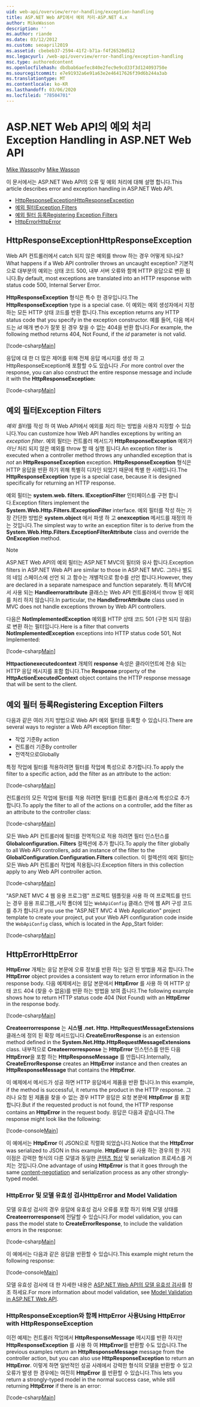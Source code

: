 ```yaml
---
uid: web-api/overview/error-handling/exception-handling
title: ASP.NET Web API에서 예외 처리-ASP.NET 4.x
author: MikeWasson
description: ''
ms.author: riande
ms.date: 03/12/2012
ms.custom: seoapril2019
ms.assetid: cbebeb37-2594-41f2-b71a-f4f26520d512
msc.legacyurl: /web-api/overview/error-handling/exception-handling
msc.type: authoredcontent
ms.openlocfilehash: dbdbab6aefec840e2fec9e9cd33f3d124093750e
ms.sourcegitcommit: e7e91932a6e91a63e2e46417626f39d6b244a3ab
ms.translationtype: MT
ms.contentlocale: ko-KR
ms.lasthandoff: 03/06/2020
ms.locfileid: "78504701"
---
```

# <a name="exception-handling-in-aspnet-web-api"></a><span data-ttu-id="cafb2-102">ASP.NET Web API의 예외 처리</span><span class="sxs-lookup"><span data-stu-id="cafb2-102">Exception Handling in ASP.NET Web API</span></span>

<span data-ttu-id="cafb2-103">[Mike Wasson](https://github.com/MikeWasson)</span><span class="sxs-lookup"><span data-stu-id="cafb2-103">by [Mike Wasson](https://github.com/MikeWasson)</span></span>

<span data-ttu-id="cafb2-104">이 문서에서는 ASP.NET Web API의 오류 및 예외 처리에 대해 설명 합니다.</span><span class="sxs-lookup"><span data-stu-id="cafb2-104">This article describes error and exception handling in ASP.NET Web API.</span></span>

- [<span data-ttu-id="cafb2-105">HttpResponseException</span><span class="sxs-lookup"><span data-stu-id="cafb2-105">HttpResponseException</span></span>](#httpresponserexception)
- [<span data-ttu-id="cafb2-106">예외 필터</span><span class="sxs-lookup"><span data-stu-id="cafb2-106">Exception Filters</span></span>](#exception_filters)
- [<span data-ttu-id="cafb2-107">예외 필터 등록</span><span class="sxs-lookup"><span data-stu-id="cafb2-107">Registering Exception Filters</span></span>](#registering_exception_filters)
- [<span data-ttu-id="cafb2-108">HttpError</span><span class="sxs-lookup"><span data-stu-id="cafb2-108">HttpError</span></span>](#httperror)

<a id="httpresponserexception"></a>
## <a name="httpresponseexception"></a><span data-ttu-id="cafb2-109">HttpResponseException</span><span class="sxs-lookup"><span data-stu-id="cafb2-109">HttpResponseException</span></span>

<span data-ttu-id="cafb2-110">Web API 컨트롤러에서 catch 되지 않은 예외를 throw 하는 경우 어떻게 되나요?</span><span class="sxs-lookup"><span data-stu-id="cafb2-110">What happens if a Web API controller throws an uncaught exception?</span></span> <span data-ttu-id="cafb2-111">기본적으로 대부분의 예외는 상태 코드 500, 내부 서버 오류와 함께 HTTP 응답으로 변환 됩니다.</span><span class="sxs-lookup"><span data-stu-id="cafb2-111">By default, most exceptions are translated into an HTTP response with status code 500, Internal Server Error.</span></span>

<span data-ttu-id="cafb2-112">**HttpResponseException** 형식은 특수 한 경우입니다.</span><span class="sxs-lookup"><span data-stu-id="cafb2-112">The **HttpResponseException** type is a special case.</span></span> <span data-ttu-id="cafb2-113">이 예외는 예외 생성자에서 지정 하는 모든 HTTP 상태 코드를 반환 합니다.</span><span class="sxs-lookup"><span data-stu-id="cafb2-113">This exception returns any HTTP status code that you specify in the exception constructor.</span></span> <span data-ttu-id="cafb2-114">예를 들어, 다음 메서드는 *id* 매개 변수가 잘못 된 경우 찾을 수 없는 404을 반환 합니다.</span><span class="sxs-lookup"><span data-stu-id="cafb2-114">For example, the following method returns 404, Not Found, if the *id* parameter is not valid.</span></span>

[!code-csharp[Main](exception-handling/samples/sample1.cs)]

<span data-ttu-id="cafb2-115">응답에 대 한 더 많은 제어를 위해 전체 응답 메시지를 생성 하 고 HttpResponseException에 포함할 수도 있습니다 **.**</span><span class="sxs-lookup"><span data-stu-id="cafb2-115">For more control over the response, you can also construct the entire response message and include it with the **HttpResponseException:**</span></span> 

[!code-csharp[Main](exception-handling/samples/sample2.cs)]

<a id="exception_filters"></a>
## <a name="exception-filters"></a><span data-ttu-id="cafb2-116">예외 필터</span><span class="sxs-lookup"><span data-stu-id="cafb2-116">Exception Filters</span></span>

<span data-ttu-id="cafb2-117">*예외 필터*를 작성 하 여 Web API에서 예외를 처리 하는 방법을 사용자 지정할 수 있습니다.</span><span class="sxs-lookup"><span data-stu-id="cafb2-117">You can customize how Web API handles exceptions by writing an *exception filter*.</span></span> <span data-ttu-id="cafb2-118">예외 필터는 컨트롤러 메서드가 **HttpResponseException** 예외가 *아닌* 처리 되지 않은 예외를 throw 할 때 실행 됩니다.</span><span class="sxs-lookup"><span data-stu-id="cafb2-118">An exception filter is executed when a controller method throws any unhandled exception that is *not* an **HttpResponseException** exception.</span></span> <span data-ttu-id="cafb2-119">**HttpResponseException** 형식은 HTTP 응답을 반환 하기 위해 특별히 디자인 되었기 때문에 특별 한 사례입니다.</span><span class="sxs-lookup"><span data-stu-id="cafb2-119">The **HttpResponseException** type is a special case, because it is designed specifically for returning an HTTP response.</span></span>

<span data-ttu-id="cafb2-120">예외 필터는 **system.web. filters. IExceptionFilter** 인터페이스를 구현 합니다.</span><span class="sxs-lookup"><span data-stu-id="cafb2-120">Exception filters implement the **System.Web.Http.Filters.IExceptionFilter** interface.</span></span> <span data-ttu-id="cafb2-121">예외 필터를 작성 하는 가장 간단한 방법은 **system.object** 에서 파생 하 고 **onexception** 메서드를 재정의 하는 것입니다.</span><span class="sxs-lookup"><span data-stu-id="cafb2-121">The simplest way to write an exception filter is to derive from the **System.Web.Http.Filters.ExceptionFilterAttribute** class and override the **OnException** method.</span></span>

> [!NOTE]
> <span data-ttu-id="cafb2-122">ASP.NET Web API의 예외 필터는 ASP.NET MVC의 필터와 유사 합니다.</span><span class="sxs-lookup"><span data-stu-id="cafb2-122">Exception filters in ASP.NET Web API are similar to those in ASP.NET MVC.</span></span> <span data-ttu-id="cafb2-123">그러나 별도의 네임 스페이스에 선언 되 고 함수는 개별적으로 함수를 선언 합니다.</span><span class="sxs-lookup"><span data-stu-id="cafb2-123">However, they are declared in a separate namespace and function separately.</span></span> <span data-ttu-id="cafb2-124">특히 MVC에서 사용 되는 **Handleerrorattribute** 클래스는 Web API 컨트롤러에서 throw 된 예외를 처리 하지 않습니다.</span><span class="sxs-lookup"><span data-stu-id="cafb2-124">In particular, the **HandleErrorAttribute** class used in MVC does not handle exceptions thrown by Web API controllers.</span></span>

<span data-ttu-id="cafb2-125">다음은 **NotImplementedException** 예외를 HTTP 상태 코드 501 (구현 되지 않음)로 변환 하는 필터입니다.</span><span class="sxs-lookup"><span data-stu-id="cafb2-125">Here is a filter that converts **NotImplementedException** exceptions into HTTP status code 501, Not Implemented:</span></span>

[!code-csharp[Main](exception-handling/samples/sample3.cs)]

<span data-ttu-id="cafb2-126">**Httpactionexecutedcontext** 개체의 **response** 속성은 클라이언트에 전송 되는 HTTP 응답 메시지를 포함 합니다.</span><span class="sxs-lookup"><span data-stu-id="cafb2-126">The **Response** property of the **HttpActionExecutedContext** object contains the HTTP response message that will be sent to the client.</span></span>

<a id="registering_exception_filters"></a>
## <a name="registering-exception-filters"></a><span data-ttu-id="cafb2-127">예외 필터 등록</span><span class="sxs-lookup"><span data-stu-id="cafb2-127">Registering Exception Filters</span></span>

<span data-ttu-id="cafb2-128">다음과 같은 여러 가지 방법으로 Web API 예외 필터를 등록할 수 있습니다.</span><span class="sxs-lookup"><span data-stu-id="cafb2-128">There are several ways to register a Web API exception filter:</span></span>

- <span data-ttu-id="cafb2-129">작업 기준</span><span class="sxs-lookup"><span data-stu-id="cafb2-129">By action</span></span>
- <span data-ttu-id="cafb2-130">컨트롤러 기준</span><span class="sxs-lookup"><span data-stu-id="cafb2-130">By controller</span></span>
- <span data-ttu-id="cafb2-131">전역적으로</span><span class="sxs-lookup"><span data-stu-id="cafb2-131">Globally</span></span>

<span data-ttu-id="cafb2-132">특정 작업에 필터를 적용하려면 필터를 작업에 특성으로 추가합니다.</span><span class="sxs-lookup"><span data-stu-id="cafb2-132">To apply the filter to a specific action, add the filter as an attribute to the action:</span></span>

[!code-csharp[Main](exception-handling/samples/sample4.cs)]

<span data-ttu-id="cafb2-133">컨트롤러의 모든 작업에 필터를 적용 하려면 필터를 컨트롤러 클래스에 특성으로 추가 합니다.</span><span class="sxs-lookup"><span data-stu-id="cafb2-133">To apply the filter to all of the actions on a controller, add the filter as an attribute to the controller class:</span></span>

[!code-csharp[Main](exception-handling/samples/sample5.cs)]

<span data-ttu-id="cafb2-134">모든 Web API 컨트롤러에 필터를 전역적으로 적용 하려면 필터 인스턴스를 **Globalconfiguration. Filters** 컬렉션에 추가 합니다.</span><span class="sxs-lookup"><span data-stu-id="cafb2-134">To apply the filter globally to all Web API controllers, add an instance of the filter to the **GlobalConfiguration.Configuration.Filters** collection.</span></span> <span data-ttu-id="cafb2-135">이 컬렉션의 예외 필터는 모든 Web API 컨트롤러 작업에 적용됩니다.</span><span class="sxs-lookup"><span data-stu-id="cafb2-135">Exception filters in this collection apply to any Web API controller action.</span></span>

[!code-csharp[Main](exception-handling/samples/sample6.cs)]

<span data-ttu-id="cafb2-136">"ASP.NET MVC 4 웹 응용 프로그램" 프로젝트 템플릿을 사용 하 여 프로젝트를 만드는 경우 응용 프로그램\_시작 폴더에 있는 `WebApiConfig` 클래스 안에 웹 API 구성 코드를 추가 합니다.</span><span class="sxs-lookup"><span data-stu-id="cafb2-136">If you use the "ASP.NET MVC 4 Web Application" project template to create your project, put your Web API configuration code inside the `WebApiConfig` class, which is located in the App\_Start folder:</span></span>

[!code-csharp[Main](exception-handling/samples/sample7.cs?highlight=5)]

<a id="httperror"></a>
## <a name="httperror"></a><span data-ttu-id="cafb2-137">HttpError</span><span class="sxs-lookup"><span data-stu-id="cafb2-137">HttpError</span></span>

<span data-ttu-id="cafb2-138">**HttpError** 개체는 응답 본문에 오류 정보를 반환 하는 일관 된 방법을 제공 합니다.</span><span class="sxs-lookup"><span data-stu-id="cafb2-138">The **HttpError** object provides a consistent way to return error information in the response body.</span></span> <span data-ttu-id="cafb2-139">다음 예제에서는 응답 본문에서 **HttpError** 를 사용 하 여 HTTP 상태 코드 404 (찾을 수 없음)를 반환 하는 방법을 보여 줍니다.</span><span class="sxs-lookup"><span data-stu-id="cafb2-139">The following example shows how to return HTTP status code 404 (Not Found) with an **HttpError** in the response body.</span></span>

[!code-csharp[Main](exception-handling/samples/sample8.cs)]

<span data-ttu-id="cafb2-140">**Createerrorresponse** 는 **시스템 .net. Http. HttpRequestMessageExtensions** 클래스에 정의 된 확장 메서드입니다.</span><span class="sxs-lookup"><span data-stu-id="cafb2-140">**CreateErrorResponse** is an extension method defined in the **System.Net.Http.HttpRequestMessageExtensions** class.</span></span> <span data-ttu-id="cafb2-141">내부적으로 **Createerrorresponse** 는 **HttpError** 인스턴스를 만든 다음 **HttpError**을 포함 하는 **HttpResponseMessage** 를 만듭니다.</span><span class="sxs-lookup"><span data-stu-id="cafb2-141">Internally, **CreateErrorResponse** creates an **HttpError** instance and then creates an **HttpResponseMessage** that contains the **HttpError**.</span></span>

<span data-ttu-id="cafb2-142">이 예제에서 메서드가 성공 하면 HTTP 응답에서 제품을 반환 합니다.</span><span class="sxs-lookup"><span data-stu-id="cafb2-142">In this example, if the method is successful, it returns the product in the HTTP response.</span></span> <span data-ttu-id="cafb2-143">그러나 요청 된 제품을 찾을 수 없는 경우 HTTP 응답은 요청 본문에 **HttpError** 를 포함 합니다.</span><span class="sxs-lookup"><span data-stu-id="cafb2-143">But if the requested product is not found, the HTTP response contains an **HttpError** in the request body.</span></span> <span data-ttu-id="cafb2-144">응답은 다음과 같습니다.</span><span class="sxs-lookup"><span data-stu-id="cafb2-144">The response might look like the following:</span></span>

[!code-console[Main](exception-handling/samples/sample9.cmd)]

<span data-ttu-id="cafb2-145">이 예에서는 **HttpError** 이 JSON으로 직렬화 되었습니다.</span><span class="sxs-lookup"><span data-stu-id="cafb2-145">Notice that the **HttpError** was serialized to JSON in this example.</span></span> <span data-ttu-id="cafb2-146">**HttpError** 를 사용 하는 경우의 한 가지 이점은 강력한 형식의 다른 모델과 동일한 [콘텐츠 협상](../formats-and-model-binding/content-negotiation.md) 및 serialization 프로세스를 거치는 것입니다.</span><span class="sxs-lookup"><span data-stu-id="cafb2-146">One advantage of using **HttpError** is that it goes through the same [content-negotiation](../formats-and-model-binding/content-negotiation.md) and serialization process as any other strongly-typed model.</span></span>

### <a name="httperror-and-model-validation"></a><span data-ttu-id="cafb2-147">HttpError 및 모델 유효성 검사</span><span class="sxs-lookup"><span data-stu-id="cafb2-147">HttpError and Model Validation</span></span>

<span data-ttu-id="cafb2-148">모델 유효성 검사의 경우 응답에 유효성 검사 오류를 포함 하기 위해 모델 상태를 **Createerrorresponse**에 전달할 수 있습니다.</span><span class="sxs-lookup"><span data-stu-id="cafb2-148">For model validation, you can pass the model state to **CreateErrorResponse**, to include the validation errors in the response:</span></span>

[!code-csharp[Main](exception-handling/samples/sample10.cs)]

<span data-ttu-id="cafb2-149">이 예에서는 다음과 같은 응답을 반환할 수 있습니다.</span><span class="sxs-lookup"><span data-stu-id="cafb2-149">This example might return the following response:</span></span>

[!code-console[Main](exception-handling/samples/sample11.cmd)]

<span data-ttu-id="cafb2-150">모델 유효성 검사에 대 한 자세한 내용은 [ASP.NET Web API의 모델 유효성 검사](../formats-and-model-binding/model-validation-in-aspnet-web-api.md)를 참조 하세요.</span><span class="sxs-lookup"><span data-stu-id="cafb2-150">For more information about model validation, see [Model Validation in ASP.NET Web API](../formats-and-model-binding/model-validation-in-aspnet-web-api.md).</span></span>

### <a name="using-httperror-with-httpresponseexception"></a><span data-ttu-id="cafb2-151">HttpResponseException와 함께 HttpError 사용</span><span class="sxs-lookup"><span data-stu-id="cafb2-151">Using HttpError with HttpResponseException</span></span>

<span data-ttu-id="cafb2-152">이전 예제는 컨트롤러 작업에서 **HttpResponseMessage** 메시지를 반환 하지만 **HttpResponseException** 를 사용 하 여 **HttpError**를 반환할 수도 있습니다.</span><span class="sxs-lookup"><span data-stu-id="cafb2-152">The previous examples return an **HttpResponseMessage** message from the controller action, but you can also use **HttpResponseException** to return an **HttpError**.</span></span> <span data-ttu-id="cafb2-153">이렇게 하면 일반적인 성공 사례에서 강력한 형식의 모델을 반환할 수 있고 오류가 발생 한 경우에는 여전히 **HttpError** 를 반환할 수 있습니다.</span><span class="sxs-lookup"><span data-stu-id="cafb2-153">This lets you return a strongly-typed model in the normal success case, while still returning **HttpError** if there is an error:</span></span>

[!code-csharp[Main](exception-handling/samples/sample12.cs)]
